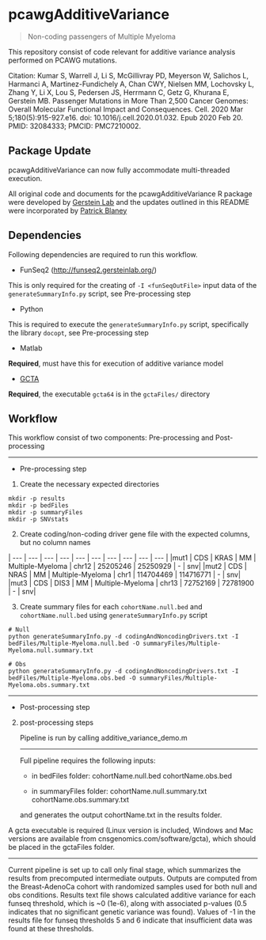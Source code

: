 # pcawgAdditiveVariance
>Non-coding passengers of Multiple Myeloma

This repository consist of code relevant for additive variance analysis performed on PCAWG mutations.

Citation: Kumar S, Warrell J, Li S, McGillivray PD, Meyerson W, Salichos L, Harmanci A, Martinez-Fundichely A, Chan CWY, Nielsen MM, Lochovsky L, Zhang Y, Li X, Lou S, Pedersen JS, Herrmann C, Getz G, Khurana E, Gerstein MB. Passenger Mutations in More Than 2,500 Cancer Genomes: Overall Molecular Functional Impact and Consequences. Cell. 2020 Mar 5;180(5):915-927.e16. doi: 10.1016/j.cell.2020.01.032. Epub 2020 Feb 20. PMID: 32084333; PMCID: PMC7210002.

## Package Update 
pcawgAdditiveVariance can now fully accommodate multi-threaded execution.

All original code and documents for the pcawgAdditiveVariance R package were developed
by [Gerstein Lab](https://github.com/gersteinlab/pcawgAdditiveVariance) and the updates
outlined in this README were incorporated by [Patrick
Blaney](https://github.com/pblaney/pcawgAdditiveVariance)

## Dependencies

Following dependencies are required to run this workflow.

* FunSeq2 (http://funseq2.gersteinlab.org/)

This is only required for the creating of `-I <funSeqOutFile>` input data of the `generateSummaryInfo.py` script, see Pre-processing step

* Python

This is required to execute the `generateSummaryInfo.py` script, specifically the library `docopt`, see Pre-processing step

* Matlab

**Required**, must have this for execution of additive variance model

* [GCTA](http://cnsgenomics.com/software/gcta/#Overview)

**Required**, the executable `gcta64` is in the `gctaFiles/` directory

## Workflow

This workflow consist of two components: Pre-processing and Post-processing

*******************

* Pre-processing step

1) Create the necessary expected directories

```
mkdir -p results
mkdir -p bedFiles
mkdir -p summaryFiles
mkdir -p SNVstats
```

2) Create coding/non-coding driver gene file with the expected columns, but no column names

| --- | --- | --- | --- | --- | --- | --- | --- | --- | --- |
|mut1 | CDS | KRAS | MM | Multiple-Myeloma | chr12 | 25205246 | 25250929 | - | snv|
|mut2 | CDS | NRAS | MM | Multiple-Myeloma | chr1 | 114704469 | 114716771 | - | snv|
|mut3 | CDS | DIS3 | MM | Multiple-Myeloma | chr13 | 72752169 | 72781900 | - | snv|


3) Create summary files for each `cohortName.null.bed` and `cohortName.null.bed` using `generateSummaryInfo.py` script

```
# Null
python generateSummaryInfo.py -d codingAndNoncodingDrivers.txt -I bedFiles/Multiple-Myeloma.null.bed -O summaryFiles/Multiple-Myeloma.null.summary.txt

# Obs
python generateSummaryInfo.py -d codingAndNoncodingDrivers.txt -I bedFiles/Multiple-Myeloma.obs.bed -O summaryFiles/Multiple-Myeloma.obs.summary.txt
```

*******************

* Post-processing step





2) post-processing steps

   Pipeline is run by calling additive_variance_demo.m

   *******************

   Full pipeline requires the following inputs:

    - in bedFiles folder:
      cohortName.null.bed
      cohortName.obs.bed

   - in summaryFiles folder:
     cohortName.null.summary.txt
     cohortName.obs.summary.txt

   and generates the output cohortName.txt in the results folder.

  A gcta executable is required (Linux version is included, Windows and Mac versions are available from cnsgenomics.com/software/gcta), which should be placed in the gctaFiles folder.

*******************

Current pipeline is set up to call only final stage, which summarizes the results from precomputed intermediate outputs.
Outputs are computed from the Breast-AdenoCa cohort with randomized samples used for both null and obs conditions.
Results text file shows calculated additive variance for each funseq threshold, which is ~0 (1e-6), along with associated p-values (0.5 indicates that no significant genetic variance was found).
Values of -1 in the results file for funseq thresholds 5 and 6 indicate that insufficient data was found at these thresholds.
